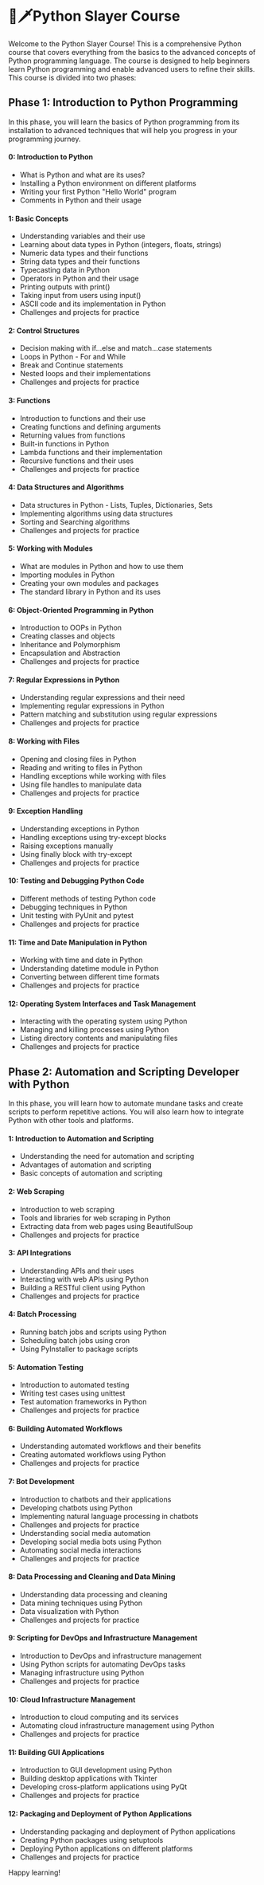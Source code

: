# 🐍🗡️Python Slayer Course

Welcome to the Python Slayer Course! 
This is a comprehensive Python course that covers everything from the basics to the advanced concepts of Python programming language. The course is designed to help beginners learn Python programming and enable advanced users to refine their skills. This course is divided into two phases:


## Phase 1: Introduction to Python Programming
In this phase, you will learn the basics of Python programming from its installation to advanced techniques that will help you progress in your programming journey. 

#### 0: Introduction to Python
- What is Python and what are its uses?
- Installing a Python environment on different platforms
- Writing your first Python "Hello World" program
- Comments in Python and their usage

#### 1: Basic Concepts
- Understanding variables and their use
- Learning about data types in Python (integers, floats, strings)
- Numeric data types and their functions
- String data types and their functions
- Typecasting data in Python
- Operators in Python and their usage
- Printing outputs with print()
- Taking input from users using input()
- ASCII code and its implementation in Python
- Challenges and projects for practice

#### 2: Control Structures
- Decision making with if...else and match...case statements 
- Loops in Python - For and While
- Break and Continue statements
- Nested loops and their implementations
- Challenges and projects for practice

#### 3: Functions
- Introduction to functions and their use
- Creating functions and defining arguments
- Returning values from functions
- Built-in functions in Python
- Lambda functions and their implementation
- Recursive functions and their uses
- Challenges and projects for practice

#### 4: Data Structures and Algorithms
- Data structures in Python - Lists, Tuples, Dictionaries, Sets
- Implementing algorithms using data structures
- Sorting and Searching algorithms
- Challenges and projects for practice

#### 5: Working with Modules
- What are modules in Python and how to use them
- Importing modules in Python
- Creating your own modules and packages
- The standard library in Python and its uses

#### 6: Object-Oriented Programming in Python
- Introduction to OOPs in Python
- Creating classes and objects
- Inheritance and Polymorphism
- Encapsulation and Abstraction
- Challenges and projects for practice

#### 7: Regular Expressions in Python
- Understanding regular expressions and their need
- Implementing regular expressions in Python
- Pattern matching and substitution using regular expressions
- Challenges and projects for practice

#### 8: Working with Files
- Opening and closing files in Python
- Reading and writing to files in Python
- Handling exceptions while working with files
- Using file handles to manipulate data
- Challenges and projects for practice

#### 9: Exception Handling
- Understanding exceptions in Python
- Handling exceptions using try-except blocks
- Raising exceptions manually
- Using finally block with try-except
- Challenges and projects for practice

#### 10: Testing and Debugging Python Code
- Different methods of testing Python code
- Debugging techniques in Python
- Unit testing with PyUnit and pytest
- Challenges and projects for practice

#### 11: Time and Date Manipulation in Python
- Working with time and date in Python
- Understanding datetime module in Python
- Converting between different time formats
- Challenges and projects for practice

####  12: Operating System Interfaces and Task Management
- Interacting with the operating system using Python
- Managing and killing processes using Python
- Listing directory contents and manipulating files
- Challenges and projects for practice


## Phase 2: Automation and Scripting Developer with Python
In this phase, you will learn how to automate mundane tasks and create scripts to perform repetitive actions. You will also learn how to integrate Python with other tools and platforms.

#### 1: Introduction to Automation and Scripting
- Understanding the need for automation and scripting
- Advantages of automation and scripting
- Basic concepts of automation and scripting

#### 2: Web Scraping
- Introduction to web scraping
- Tools and libraries for web scraping in Python
- Extracting data from web pages using BeautifulSoup
- Challenges and projects for practice

#### 3: API Integrations
- Understanding APIs and their uses
- Interacting with web APIs using Python
- Building a RESTful client using Python
- Challenges and projects for practice

#### 4: Batch Processing
- Running batch jobs and scripts using Python
- Scheduling batch jobs using cron
- Using PyInstaller to package scripts

#### 5: Automation Testing
- Introduction to automated testing
- Writing test cases using unittest
- Test automation frameworks in Python
- Challenges and projects for practice

#### 6: Building Automated Workflows
- Understanding automated workflows and their benefits
- Creating automated workflows using Python
- Challenges and projects for practice

#### 7: Bot Development
- Introduction to chatbots and their applications
- Developing chatbots using Python
- Implementing natural language processing in chatbots
- Challenges and projects for practice
- Understanding social media automation
- Developing social media bots using Python
- Automating social media interactions
- Challenges and projects for practice

#### 8: Data Processing and Cleaning and Data Mining
- Understanding data processing and cleaning
- Data mining techniques using Python
- Data visualization with Python
- Challenges and projects for practice

#### 9: Scripting for DevOps and Infrastructure Management
- Introduction to DevOps and infrastructure management
- Using Python scripts for automating DevOps tasks
- Managing infrastructure using Python
- Challenges and projects for practice

#### 10: Cloud Infrastructure Management
- Introduction to cloud computing and its services
- Automating cloud infrastructure management using Python
- Challenges and projects for practice

#### 11: Building GUI Applications
- Introduction to GUI development using Python
- Building desktop applications with Tkinter
- Developing cross-platform applications using PyQt
- Challenges and projects for practice

#### 12: Packaging and Deployment of Python Applications
- Understanding packaging and deployment of Python applications
- Creating Python packages using setuptools
- Deploying Python applications on different platforms
- Challenges and projects for practice


Happy learning!

